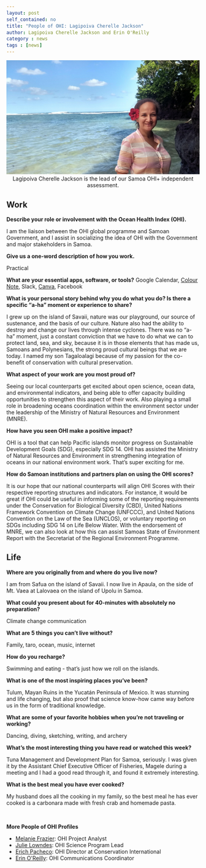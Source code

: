 ```yaml
---
layout: post
self_contained: no
title: "People of OHI: Lagipoiva Cherelle Jackson"
author: Lagipoiva Cherelle Jackson and Erin O'Reilly
category : news 
tags : [news]
---
```

<center><img src="../assets/blog_images/CherelleJackson.jpg" width="550px"><br/>
Lagipoiva Cherelle Jackson is the lead of our Samoa OHI+ independent assessment.</center>

## Work

**Describe your role or involvement with the Ocean Health Index (OHI).**

I am the liaison between the OHI global programme and Samoan Government, and I assist in socializing the idea of OHI with the Government and major stakeholders in Samoa.

**Give us a one-word description of how you work.**

Practical

**What are your essential apps, software, or tools?**
Google Calendar, [Colour Note](https://www.colornote.com/), Slack, [Canva](https://www.canva.com/), Facebook

**What is your personal story behind why you do what you do? Is there a specific “a-ha” moment or experience to share?**

I grew up on the island of Savaii, nature was our playground, our source of sustenance, and the basis of our culture. Nature also had the ability to destroy and change our lives through intense cyclones. There was no “a-ha” moment, just a constant conviction that we have to do what we can to protect land, sea, and sky, because it is in those elements that has made us, Samoans and Polynesians, the strong proud cultural beings that we are today. I named my son Tagaloalagi because of my passion for the co-benefit of conservation with cultural preservation.

**What aspect of your work are you most proud of?**

Seeing our local counterparts get excited about open science, ocean data, and environmental indicators, and being able to offer capacity building opportunities to strengthen this aspect of their work. Also playing a small role in broadening oceans coordination within the environment sector under the leadership of the Ministry of Natural Resources and Environment (MNRE).

**How have you seen OHI make a positive impact?**

OHI is a tool that can help Pacific islands monitor progress on Sustainable Development Goals (SDG), especially SDG 14. OHI has assisted the Ministry of Natural Resources and Environment in strengthening integration of oceans in our national environment work. That’s super exciting for me.

**How do Samoan institutions and partners plan on using the OHI scores?**

It is our hope that our national counterparts will align OHI Scores with their respective reporting structures and indicators. For instance, it would be great if OHI could be useful in informing some of the reporting requirements under the Conservation for Biological Diversity (CBD), United Nations Framework Convention on Climate Change (UNFCCC), and United Nations Convention on the Law of the Sea (UNCLOS), or voluntary reporting on SDGs including SDG 14 on Life Below Water. With the endorsement of MNRE, we can also look at how this can assist Samoas State of Environment Report with the Secretariat of the Regional Environment Programme. 

## Life

**Where are you originally from and where do you live now?**

I am from Safua on the island of Savaii. I now live in Apaula, on the side of Mt. Vaea at Lalovaea on the island of Upolu in Samoa.

**What could you present about for 40-minutes with absolutely no preparation?**

Climate change communication

**What are 5 things you can’t live without?**

Family, taro, ocean, music, internet

**How do you recharge?**

Swimming and eating - that’s just how we roll on the islands.

**What is one of the most inspiring places you’ve been?**

Tulum, Mayan Ruins in the Yucatán Peninsula of Mexico. It was stunning and life changing, but also proof that science know-how came way before us in the form of traditional knowledge.

**What are some of your favorite hobbies when you’re not traveling or working?**

Dancing, diving, sketching, writing, and archery

**What’s the most interesting thing you have read or watched this week?**

Tuna Management and Development Plan for Samoa, seriously. I was given it by the Assistant Chief Executive Officer of Fisheries, Magele during a meeting and I had a good read through it, and found it extremely interesting. 

**What is the best meal you have ever cooked?**

My husband does all the cooking in my family, so the best meal he has ever cooked is a carbonara made with fresh crab and homemade pasta. 

<br/>

**More People of OHI Profiles**

- [Melanie Frazier](http://ohi-science.org/news/people-of-ohi-melanie-frazier): OHI Project Analyst<br/>
- [Julie Lowndes](http://ohi-science.org/news/people-of-ohi-julie-lowndes): OHI Science Program Lead<br/>
- [Erich Pacheco](http://ohi-science.org/news/people-of-ohi-erich-pacheco): OHI Director at Conservation International<br/>
- [Erin O'Reilly](http://ohi-science.org/news/people-of-ohi-erin-oreilly): OHI Communications Coordinator
